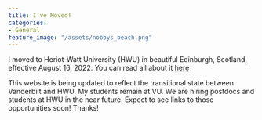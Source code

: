 ```yaml
---
title: I've Moved!
categories:
- General
feature_image: "/assets/nobbys_beach.png"
---
```


I moved to Heriot-Watt University (HWU)
in beautiful Edinburgh, Scotland, effective August 16, 2022. 
You can read all about it 
[here](https://engineering.vanderbilt.edu/news/2022/eminent-chemical-engineering-professor-peter-cummings-retires-from-vanderbilt/ "here")

This website is being updated to
reflect the transitional state between Vanderbilt and HWU.
My students remain at VU. We are hiring postdocs and students at HWU in the 
near future. Expect to see links to those opportunities soon! Thanks!